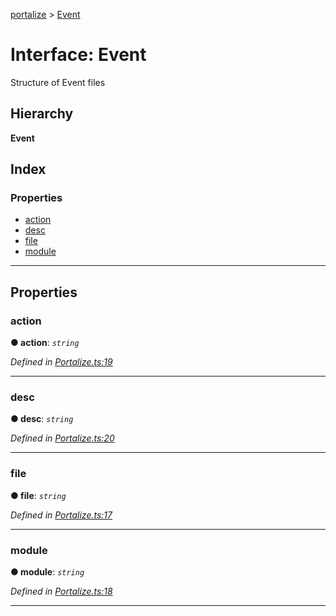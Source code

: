 [portalize](../README.md) > [Event](../interfaces/event.md)

# Interface: Event

Structure of Event files

## Hierarchy

**Event**

## Index

### Properties

* [action](event.md#action)
* [desc](event.md#desc)
* [file](event.md#file)
* [module](event.md#module)

---

## Properties

<a id="action"></a>

###  action

**● action**: *`string`*

*Defined in [Portalize.ts:19](https://github.com/mortimr/portalize/blob/master/sources/Portalize.ts#L19)*

___
<a id="desc"></a>

###  desc

**● desc**: *`string`*

*Defined in [Portalize.ts:20](https://github.com/mortimr/portalize/blob/master/sources/Portalize.ts#L20)*

___
<a id="file"></a>

###  file

**● file**: *`string`*

*Defined in [Portalize.ts:17](https://github.com/mortimr/portalize/blob/master/sources/Portalize.ts#L17)*

___
<a id="module"></a>

###  module

**● module**: *`string`*

*Defined in [Portalize.ts:18](https://github.com/mortimr/portalize/blob/master/sources/Portalize.ts#L18)*

___

